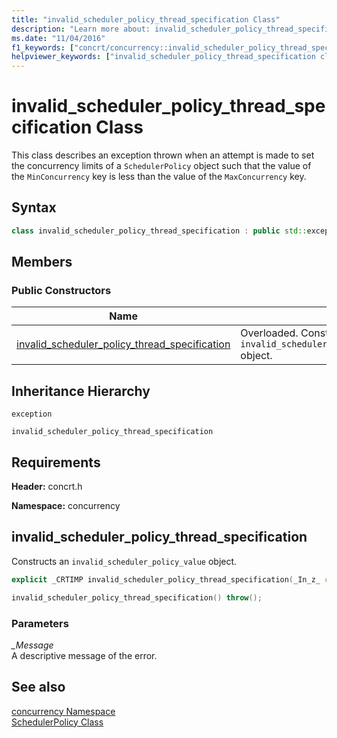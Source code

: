```yaml
---
title: "invalid_scheduler_policy_thread_specification Class"
description: "Learn more about: invalid_scheduler_policy_thread_specification Class"
ms.date: "11/04/2016"
f1_keywords: ["concrt/concurrency::invalid_scheduler_policy_thread_specification"]
helpviewer_keywords: ["invalid_scheduler_policy_thread_specification class"]
---
```

# invalid_scheduler_policy_thread_specification Class

This class describes an exception thrown when an attempt is made to set the concurrency limits of a `SchedulerPolicy` object such that the value of the `MinConcurrency` key is less than the value of the `MaxConcurrency` key.

## Syntax

```cpp
class invalid_scheduler_policy_thread_specification : public std::exception;
```

## Members

### Public Constructors

|Name|Description|
|----------|-----------------|
|[invalid_scheduler_policy_thread_specification](#ctor)|Overloaded. Constructs an `invalid_scheduler_policy_thread_specification` object.|

## Inheritance Hierarchy

`exception`

`invalid_scheduler_policy_thread_specification`

## Requirements

**Header:** concrt.h

**Namespace:** concurrency

## <a name="ctor"></a> invalid_scheduler_policy_thread_specification

Constructs an `invalid_scheduler_policy_value` object.

```cpp
explicit _CRTIMP invalid_scheduler_policy_thread_specification(_In_z_ const char* _Message) throw();

invalid_scheduler_policy_thread_specification() throw();
```

### Parameters

*_Message*<br/>
A descriptive message of the error.

## See also

[concurrency Namespace](concurrency-namespace.md)<br/>
[SchedulerPolicy Class](schedulerpolicy-class.md)
